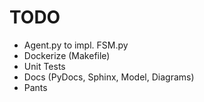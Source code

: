 # TODO

* Agent.py to impl. FSM.py
* Dockerize (Makefile)
* Unit Tests
* Docs (PyDocs, Sphinx, Model, Diagrams)
* Pants